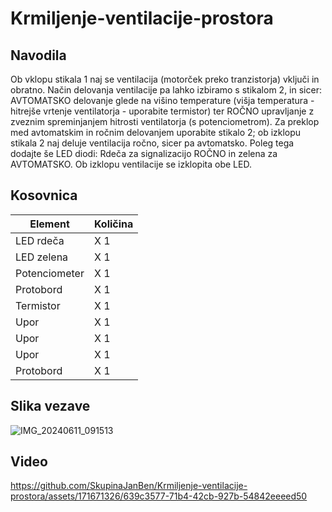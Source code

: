 # Krmiljenje-ventilacije-prostora
## Navodila
Ob vklopu stikala 1 naj se ventilacija (motorček preko tranzistorja) vključi in obratno. Način delovanja ventilacije pa lahko izbiramo s stikalom 2, in sicer: AVTOMATSKO delovanje glede na višino temperature (višja temperatura - hitrejše vrtenje ventilatorja - uporabite termistor) ter ROČNO upravljanje z zveznim spreminjanjem hitrosti ventilatorja (s potenciometrom). Za preklop med avtomatskim in ročnim delovanjem uporabite stikalo 2; ob izklopu stikala 2 naj deluje ventilacija ročno, sicer pa avtomatsko. Poleg tega dodajte še LED diodi: Rdeča za signalizacijo ROČNO in zelena za AVTOMATSKO. Ob izklopu ventilacije se izklopita obe LED.

## Kosovnica
|     Element     |   Količina          |
|----------|:----------|
|  LED rdeča    |      X 1       |         
|  LED zelena        |     X 1      |         
|  Potenciometer        |    X 1      |         
|  Protobord        |    X 1         |    
|  Termistor        |    X 1         |
|  Upor         |    X 1         |
|  Upor         |    X 1         |
|  Upor         |    X 1         |
|  Protobord        |    X 1         |

## Slika vezave
![IMG_20240611_091513](https://github.com/SkupinaJanBen/Krmiljenje-ventilacije-prostora/assets/171671326/fc9fb16a-d234-4f05-a020-5b1bcf741296)

## Video 
https://github.com/SkupinaJanBen/Krmiljenje-ventilacije-prostora/assets/171671326/639c3577-71b4-42cb-927b-54842eeeed50

